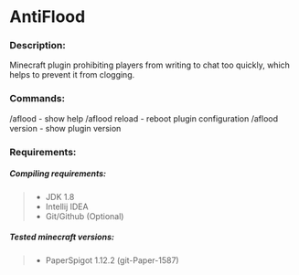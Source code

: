 # AntiFlood

<h3>Description:</h3>

Minecraft plugin prohibiting players from writing to chat too quickly, which helps to prevent it from clogging.

<h3>Commands:</h3>

/aflood - show help
/aflood reload - reboot plugin configuration
/aflood version - show plugin version

<h3>Requirements:</h3>

<h5>Compiling requirements:</h5>
<blockquote>
    <ul>
        <li>JDK 1.8</li>
        <li>Intellij IDEA</li>
        <li>Git/Github (Optional)</li>
    </ul>
</blockquote>

<h5>Tested minecraft versions:</h5>
<blockquote>
    <ul>
        <li>PaperSpigot 1.12.2 (git-Paper-1587)</li>
    </ul>
</blockquote>
